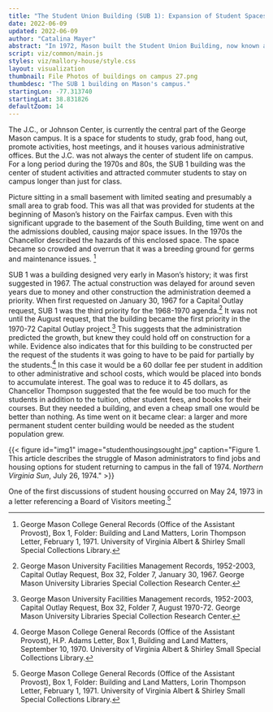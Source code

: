 ```yaml
---
title: "The Student Union Building (SUB 1): Expansion of Student Spaces on the George Mason Campus"
date: 2022-06-09
updated: 2022-06-09
author: "Catalina Mayer"
abstract: "In 1972, Mason built the Student Union Building, now known as SUB 1, to address the lack of student recreational spaces on campus."
script: viz/common/main.js
styles: viz/mallory-house/style.css
layout: visualization
thumbnail: File Photos of buildings on campus 27.png
thumbdesc: "The SUB 1 building on Mason's campus."
startingLon: -77.313740
startingLat: 38.831826
defaultZoom: 14
---
```


The J.C., or <span class="notation" data-id="1" data-zoom="16" data-lat="38.82993999457891" data-lon="-77.30735924375185">Johnson Center,</span> is currently the central part of the George Mason campus.  It is a space for students to study, grab food, hang out, promote activities, host meetings, and it houses various administrative offices. But the J.C. was not always the center of student life on campus. For a long period during the 1970s and 80s, the <span class="notation" data-id="1" data-zoom="16" data-lat="38.83163281044512" data-lon="-77.30893228240448">SUB 1 building</span> was the center of student activities and attracted commuter students to stay on campus longer than just for class.

Picture sitting in a small basement with limited seating and presumably a small area to grab food. This was all that was provided for students at the beginning of Mason’s history on the Fairfax campus. Even with this significant upgrade to the basement of the South Building, time went on and the admissions doubled, causing major space issues. In the 1970s the Chancellor described the hazards of this enclosed space. The space became so crowded and overrun that it was a breeding ground for germs and maintenance issues. [^1]

[^1]: George Mason College General Records (Office of the Assistant Provost), Box 1, Folder: Building and Land Matters, Lorin Thompson Letter, February 1, 1971. University of Virginia Albert & Shirley Small Special Collections Library. 

SUB 1 was a building designed very early in Mason’s history; it was first suggested in 1967. The actual construction was delayed for around seven years due to money and other construction the administration deemed a priority. When first requested on January 30, 1967 for a Capital Outlay request, SUB 1 was the third priority for the 1968-1970 agenda.[^2] It was not until the August request, that the building became the first priority in the 1970-72 Capital Outlay project.[^3] This suggests that the administration predicted the growth, but knew they could hold off on construction for a while. Evidence also indicates that for this building to be constructed per the request of the students it was going to have to be paid for partially by the students.[^4] In this case it would be a 60 dollar fee per student in addition to other administrative and school costs, which would be placed into bonds to accumulate interest. The goal was to reduce it to 45 dollars, as Chancellor Thompson suggested that the fee would be too much for the students in addition to the tuition, other student fees, and books for their courses. But they needed a building, and even a cheap small one would be better than nothing. As time went on it became clear: a larger and more permanent student center building would be needed as the student population grew. 

[^2]: George Mason University Facilities Management Records, 1952-2003, Capital Outlay Request, Box 32, Folder 7, January 30, 1967. George Mason University Libraries Special Collection Research Center. 

[^3]: George Mason University Facilities Management records, 1952-2003, Capital Outlay Request, Box 32, Folder 7, August 1970-72. George Mason University Libraries Special Collection Research Center. 

[^4]: George Mason College General Records (Office of the Assistant Provost), H.P. Adams Letter, Box 1, Building and Land Matters, September 10, 1970.  University of Virginia Albert & Shirley Small Special Collections Library.

{{< figure id="img1" image="studenthousingsought.jpg" caption="Figure 1. This article describes the struggle of Mason administrators to find jobs and housing options for student returning to campus in the fall of 1974. *Northern Virginia Sun*, July 26, 1974." >}}

One of the first discussions of student housing occurred on May 24, 1973 in a letter referencing a Board of Visitors meeting.[^1] 



